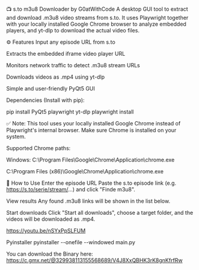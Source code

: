 📺 s.to m3u8 Downloader by G0atWithCode
A desktop GUI tool to extract and download .m3u8 video streams from s.to. It uses Playwright together with your locally installed Google Chrome browser to analyze embedded players, and yt-dlp to download the actual video files.

⚙️ Features
Input any episode URL from s.to

Extracts the embedded iframe video player URL

Monitors network traffic to detect .m3u8 stream URLs

Downloads videos as .mp4 using yt-dlp

Simple and user-friendly PyQt5 GUI

Dependencies (Install with pip):

pip install PyQt5 playwright yt-dlp
playwright install

✅ Note: This tool uses your locally installed Google Chrome instead of Playwright's internal browser. Make sure Chrome is installed on your system.

Supported Chrome paths:

Windows:
C:\Program Files\Google\Chrome\Application\chrome.exe

C:\Program Files (x86)\Google\Chrome\Application\chrome.exe

📝 How to Use
Enter the episode URL
Paste the s.to episode link (e.g. https://s.to/serie/stream/...) and click "Finde m3u8".

View results
Any found .m3u8 links will be shown in the list below.

Start downloads
Click "Start all downloads", choose a target folder, and the videos will be downloaded as .mp4.

https://youtu.be/nSYxPpSLFUM

Pyinstaller
pyinstaller --onefile --windowed main.py

You can download the Binary here: https://c.gmx.net/@329938113155568689/V4J8XxQBHK3rK8gnKfrfRw
